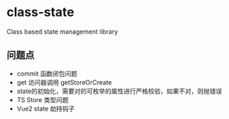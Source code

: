 # class-state
Class based state management library

## 问题点
- commit 函数闭包问题
- get 访问器调用 getStoreOrCreate
- state的初始化，需要对的可枚举的属性进行严格校验，如果不对，则抛错误
- TS Store 类型问题
- Vue2 state 劫持钩子